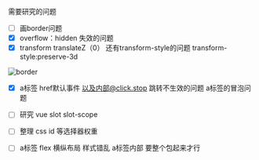 需要研究的问题

- [ ] 画border问题
- [x] overflow：hidden 失效的问题
- [x] transform translateZ（0） 还有transform-style的问题     transform-style:preserve-3d 

![border](https://ws2.sinaimg.cn/large/0069RVTdgy1ftvf5r7bbcj30m805ijse.jpg)

- [x] a标签 href默认事件  以及内部@click.stop 跳转不生效的问题  a标签的冒泡问题
- [ ] 研究 vue  slot  slot-scope
- [ ] 整理 css id 等选择器权重
- [ ] a标签 flex 横纵布局 样式错乱  a标签内部 要整个包起来才行



